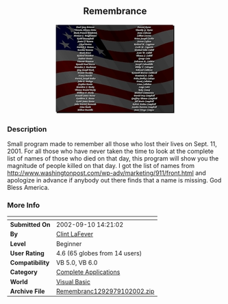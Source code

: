 ﻿<div align="center">

## Remembrance

<img src="PIC20029101535373378.jpg">
</div>

### Description

Small program made to remember all those who lost their lives on Sept. 11, 2001. For all those who have never taken the time to look at the complete list of names of those who died on that day, this program will show you the magnitude of people killed on that day. I got the list of names from http://www.washingtonpost.com/wp-adv/marketing/911/front.html and apologize in advance if anybody out there finds that a name is missing. God Bless America.
 
### More Info
 


<span>             |<span>
---                |---
**Submitted On**   |2002-09-10 14:21:02
**By**             |[Clint LaFever](https://github.com/Planet-Source-Code/PSCIndex/blob/master/ByAuthor/clint-lafever.md)
**Level**          |Beginner
**User Rating**    |4.6 (65 globes from 14 users)
**Compatibility**  |VB 5\.0, VB 6\.0
**Category**       |[Complete Applications](https://github.com/Planet-Source-Code/PSCIndex/blob/master/ByCategory/complete-applications__1-27.md)
**World**          |[Visual Basic](https://github.com/Planet-Source-Code/PSCIndex/blob/master/ByWorld/visual-basic.md)
**Archive File**   |[Remembranc1292979102002\.zip](https://github.com/Planet-Source-Code/clint-lafever-remembrance__1-38840/archive/master.zip)








